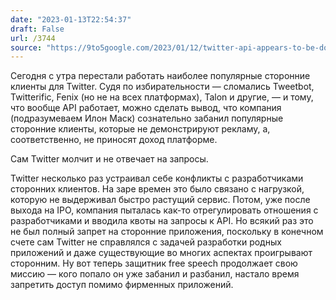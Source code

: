 ```yaml
---
date: "2023-01-13T22:54:37"
draft: False
url: /3744
source: "https://9to5google.com/2023/01/12/twitter-api-appears-to-be-down-breaking-tweetbot-and-third-party-clients/"
---
```


Сегодня с утра перестали работать наиболее популярные сторонние клиенты для Twitter. Судя по избирательности — сломались Tweetbot, Twitterific, Fenix (но не на всех платформах), Talon и другие, — и тому, что вообще API работает, можно сделать вывод, что компания (подразумеваем Илон Маск) сознательно забанил популярные сторонние клиенты, которые не демонстрируют рекламу, а, соответственно, не приносят доход платформе. 

Сам Twitter молчит и не отвечает на запросы. 

Twitter несколько раз устраивал себе конфликты с разработчиками сторонних клиентов. На заре времен это было связано с нагрузкой, которую не выдерживал быстро растущий сервис. Потом, уже после выхода на IPO, компания пыталась как-то отрегулировать отношения с разработчиками и вводила квоты на запросы к API. Но всякий раз это не был полный запрет на сторонние приложения, поскольку в конечном счете сам Twitter не справлялся с задачей разработки родных приложений и даже существующие во многих аспектах проигрывают сторонним. Ну вот теперь защитник free speech продолжает свою миссию — кого попало он уже забанил и разбанил, настало время запретить доступ помимо фирменных приложений.
